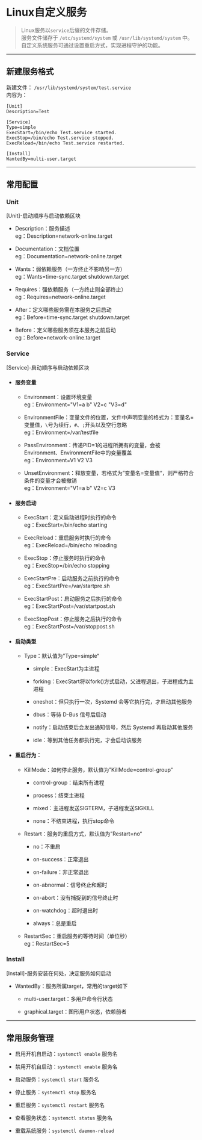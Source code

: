 # Linux自定义服务
> Linux服务以```service```后缀的文件存储。  
> 服务文件储存于 ```/etc/systemd/system``` 或 ```/usr/lib/systemd/system``` 中。
> 自定义系统服务可通过设置重启方式，实现进程守护的功能。
---
## 新建服务格式  
新建文件： ```/usr/lib/systemd/system/test.service```  
内容为：
```
[Unit]
Description=Test
 
[Service]
Type=simple
ExecStart=/bin/echo Test.service started.
ExecStop=/bin/echo Test.service stopped.
ExecReload=/bin/echo Test.service restarted.
 
[Install]
WantedBy=multi-user.target
```

---
## 常用配置
### Unit  
[Unit]-启动顺序与启动依赖区块   

- Description：服务描述   
eg：Description=network-online.target   
- Documentation：文档位置  
eg：Documentation=network-online.target   

- Wants：弱依赖服务（一方终止不影响另一方）   
eg：Wants=time-sync.target shutdown.target 

- Requires：强依赖服务（一方终止则全部终止）  
eg：Requires=network-online.target   

- After：定义哪些服务需在本服务之后启动  
eg：Before=time-sync.target shutdown.target 

- Before：定义哪些服务须在本服务之前启动   
eg：Before=network-online.target  


### Service  
[Service]-启动顺序与启动依赖区块   
- #### 服务变量  
    - Environment：设置环境变量  
    eg：Environment="V1=a b" V2=c "V3=d"

    - EnvironmentFile：变量文件的位置，文件中声明变量的格式为：变量名=变量值，```\```号为续行，```#```、```;```开头以及空行忽略  
    eg：Environment=/var/testfile 
    
    - PassEnvironment：传递PID=1的进程所拥有的变量，会被Environment、EnvironmentFile中的变量覆盖  
    eg：Environment=V1 V2 V3   

    - UnsetEnvironment：释放变量，若格式为”变量名=变量值“，则严格符合条件的变量才会被撤销    
    eg：Environment="V1=a b" V2=c V3  
  
    

- #### 服务启动
    - ExecStart：定义启动进程时执行的命令  
    eg：ExecStart=/bin/echo starting

    - ExecReload：重启服务时执行的命令  
    eg：ExecReload=/bin/echo reloading  

    - ExecStop：停止服务时执行的命令  
    eg：ExecStop=/bin/echo stopping 

    - ExecStartPre：启动服务之前执行的命令  
    eg：ExecStartPre=/var/startpre.sh  

    - ExecStartPost：启动服务之后执行的命令  
    eg：ExecStartPost=/var/startpost.sh  

    - ExecStopPost：停止服务之后执行的命令  
    eg：ExecStartPost=/var/stoppost.sh  

- #### 启动类型  
    - Type：默认值为”Type=simple“  

        - simple：ExecStart为主进程  

        - forking：ExecStart将以fork()方式启动，父进程退出，子进程成为主进程   

        - oneshot：但只执行一次，Systemd 会等它执行完，才启动其他服务  

        - dbus：等待 D-Bus 信号后启动  

        - notify：启动结束后会发出通知信号，然后 Systemd 再启动其他服务  

        - idle：等到其他任务都执行完，才会启动该服务  

- #### 重启行为：  

    - KillMode：如何停止服务，默认值为”KillMode=control-group“   

        - control-group：结束所有进程  

        - process：结束主进程  

        - mixed：主进程发送SIGTERM，子进程发送SIGKILL  

        - none：不结束进程，执行stop命令  


    - Restart：服务的重启方式，默认值为”Restart=no“   

        - no：不重启  

        - on-success：正常退出  

        - on-failure：非正常退出  

        - on-abnormal：信号终止和超时  

        - on-abort：没有捕捉到的信号终止时  

        - on-watchdog：超时退出时 

        - always：总是重启 


    - RestartSec：重启服务的等待时间（单位秒）  
    eg：RestartSec=5  


### Install  
[Install]-服务安装在何处，决定服务如何启动  

- WantedBy：服务所属target，常用的target如下  

    - multi-user.target：多用户命令行状态  

    - graphical.target：图形用户状态，依赖前者  

---
## 常用服务管理

- 启用开机自启动：```systemctl enable``` 服务名  

- 禁用开机自启动：```systemctl enable``` 服务名  

- 启动服务：```systemctl start``` 服务名  

- 停止服务：```systemctl stop``` 服务名  

- 重启服务：```systemctl restart``` 服务名  

- 查看服务状态：```systemctl status``` 服务名  

- 重载系统服务：```systemctl daemon-reload ``` 

